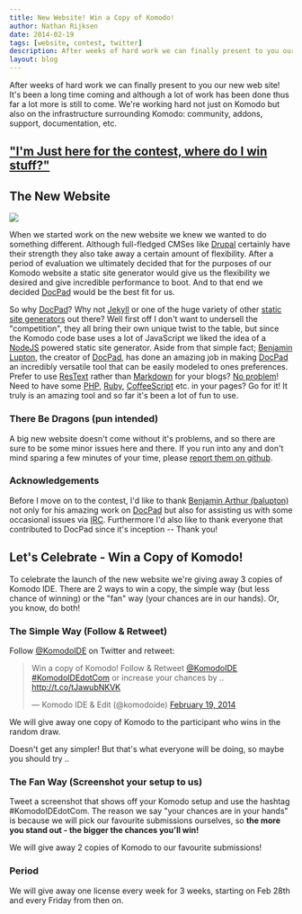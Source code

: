 ```yaml
---
title: New Website! Win a Copy of Komodo!
author: Nathan Rijksen
date: 2014-02-19
tags: [website, contest, twitter]
description: After weeks of hard work we can finally present to you our new web site! It's been a long time coming and although a lot of work has been done thus far a lot more is still to come. We're working hard not just on Komodo but also on the infrastructure surrounding Komodo: community, addons, support, documentation, etc.
layout: blog
---
```


After weeks of hard work we can finally present to you our new web site! It's
been a long time coming and although a lot of work has been done thus far a lot
more is still to come. We're working hard not just on Komodo but also on the
infrastructure surrounding Komodo: community, addons, support, documentation, etc.

<h2 class="centered"><a href="#contest">"I'm Just here for the contest, where do I win stuff?"</a></h2>

## The New Website

<a href="http://docpad.org/" target="_blank" class="push-right tooltip"
    title="The new website is entirely powered by DocPad, check them out!">
    <img src="/images/blog/2014-02/docpad.png">
</a>

When we started work on the new website we knew we wanted to do something different.
Although full-fledged CMSes like [Drupal] certainly have their strength they also
take away a certain amount of flexibility. After a period of evaluation we ultimately
decided that for the purposes of our Komodo website a static site generator would
give us the flexibility we desired and give incredible performance to boot. And
to that end we decided [DocPad] would be the best fit for us.

So why [DocPad]? Why not [Jekyll] or one of the huge variety of other [static site generators][generators]
out there? Well first off I don't want to undersell the "competition", they all
bring their own unique twist to the table, but since the Komodo code base uses
a lot of JavaScript we liked the idea of a [NodeJS] powered static site generator. Aside from
that simple fact; [Benjamin Lupton][balupton], the creator of [DocPad], has done an amazing job
in making [DocPad] an incredibly versatile tool that can be easily modeled to ones
preferences. Prefer to use [ResText] rather than [Markdown] for your blogs? [No problem][restextPlugin]!
Need to have some [PHP], [Ruby], [CoffeeScript] etc. in your pages? Go for it! It truly is an
amazing tool and so far it's been a lot of fun to use.

### There Be Dragons (pun intended)

A big new website doesn't come without it's problems, and so there are sure to be
some minor issues here and there. If you run into any and don't mind sparing a few
minutes of your time, please [report them on github][report].

### Acknowledgements

Before I move on to the contest, I'd like to thank [Benjamin Arthur (balupton)][balupton] not only
for his amazing work on [DocPad] but also for assisting us with some occasional issues
via [IRC]. Furthermore I'd also like to thank everyone that contributed
to DocPad since it's inception -- Thank you!

<a name="contest"></a>
## Let's Celebrate - Win a Copy of Komodo!

To celebrate the launch of the new website we're giving away 3 copies of Komodo IDE.
There are 2 ways to win a copy, the simple way (but less chance of winning) or
the "fan" way (your chances are in our hands). Or, you know, do both!

### The Simple Way (Follow & Retweet)

Follow <a href="http://twitter.com/KomodoIDE">@KomodoIDE</a> on Twitter and retweet:

<blockquote class="twitter-tweet" lang="en"><p>Win a copy of Komodo! Follow &amp; Retweet <a href="https://twitter.com/komodoide">@KomodoIDE</a> <a href="https://twitter.com/search?q=%23KomodoIDEdotCom&amp;src=hash">#KomodoIDEdotCom</a> or increase your chances by .. <a href="http://t.co/tJawubNKVK">http://t.co/tJawubNKVK</a></p>&mdash; Komodo IDE &amp; Edit (@komodoide) <a href="https://twitter.com/komodoide/statuses/436246722856378369">February 19, 2014</a></blockquote>
<script async src="//platform.twitter.com/widgets.js" charset="utf-8"></script>

We will give away one copy of Komodo to the participant who wins in the random draw.

Doesn't get any simpler! But that's what everyone will be doing, so maybe you should try ..

### The Fan Way (Screenshot your setup to us)

Tweet a screenshot that shows off your Komodo setup and use the hashtag
\#KomodoIDEdotCom. The reason we say "your chances are in your hands"
is because we will pick our favourite submissions ourselves, so **the more you
stand out - the bigger the chances you'll win!**

We will give away 2 copies of Komodo to our favourite submissions!

### Period

We will give away one license every week for 3 weeks, starting on Feb 28th and
every Friday from then on.


   [Drupal]: https://drupal.org/ "Drupal - Open Source CMS"
   [DocPad]: http://docpad.org/ "DocPad - Streamlined Web Development"
   [Jekyll]: http://jekyllrb.com/ "Jekyll. Simple, blog-aware, static sites"
   [generators]: http://staticsitegenerators.net/ "Comprehensive list of Static Site Generators"
   [NodeJS]: http://nodejs.org/ "node.js javascript platform"
   [balupton]: http://balupton.com/ "Benjamin Lupton's Website"
   [ResText]: http://docutils.sourceforge.net/docs/ref/rst/restructuredtext.html "reStructuredText Markup Specification"
   [Markdown]: http://daringfireball.net/projects/markdown/ "Markdown Introduction"
   [restextPlugin]: https://github.com/jaredly/docpad-plugin-rst "ResText DocPad Plugin"
   [PHP]: https://github.com/docpad/docpad-plugin-php "PHP plugin for DocPad"
   [Ruby]: https://github.com/docpad/docpad-plugin-ruby "Ruby plugin for DocPad"
   [CoffeeScript]: https://github.com/docpad/docpad-plugin-coffeescript "CoffeeScript plugin for DocPad"
   [IRC]: irc://irc.freenode.net/#docpad "Visit #DocPad on Freenode"
   [report]: https://github.com/Komodo/komodo-website/issues
